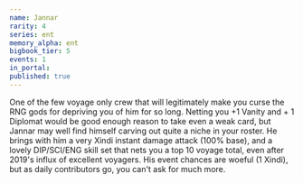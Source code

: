 ```yaml
---
name: Jannar
rarity: 4
series: ent
memory_alpha: ent
bigbook_tier: 5
events: 1
in_portal:
published: true
---
```


One of the few voyage only crew that will legitimately make you curse the RNG gods for depriving you of him for so long. Netting you +1 Vanity and + 1 Diplomat would be good enough reason to take even a weak card, but Jannar may well find himself carving out quite a niche in your roster. He brings with him a very Xindi instant damage attack (100% base), and a lovely DIP/SCI/ENG skill set that nets you a top 10 voyage total, even after 2019's influx of excellent voyagers. His event chances are woeful (1 Xindi), but as daily contributors go, you can't ask for much more.
